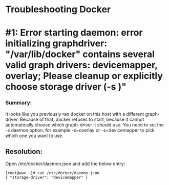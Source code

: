 # Troubleshooting Docker

# #1: Error starting daemon: error initializing graphdriver: \"/var/lib/docker\" contains several valid graph drivers: devicemapper, overlay; Please cleanup or explicitly choose storage driver (-s <DRIVER>)"

### Summary: 

It looks like you previously ran docker on this host with a different graph-driver. 
Because of that, docker refuses to start, because it cannot automatically choose which graph-driver it should use. 
You need to set the -s daemon option, for example -s=overlay or -s=devicemapper to pick which one you want to use.


## Resolution:

Open /etc/docker/daemon.json and add the below entry:

```
[root@awx ~]# cat /etc/docker/daemon.json
{ "storage-driver": "devicemapper" }
```



